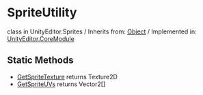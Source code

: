 # SpriteUtility
class in UnityEditor.Sprites
 / Inherits from: <a href="https://docs.unity3d.com/6000.0/Documentation/ScriptReference/Object.html">Object</a> / Implemented in: <a href="https://docs.unity3d.com/6000.0/Documentation/ScriptReference/UnityEditor.CoreModule.html">UnityEditor.CoreModule</a>

## Static Methods
- <a href="https://docs.unity3d.com/6000.0/Documentation/ScriptReference/SpriteUtility.GetSpriteTexture.html">GetSpriteTexture</a> returns Texture2D
- <a href="https://docs.unity3d.com/6000.0/Documentation/ScriptReference/SpriteUtility.GetSpriteUVs.html">GetSpriteUVs</a> returns Vector2[]
